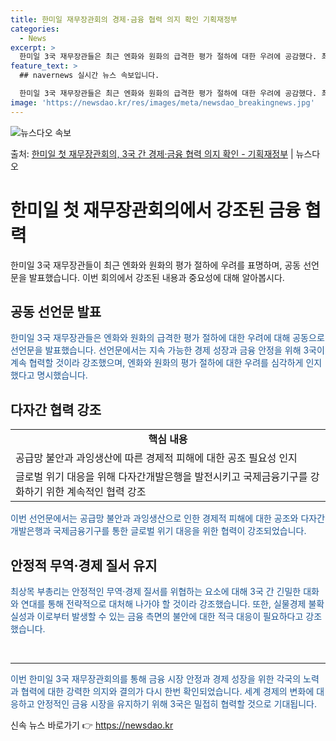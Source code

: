 ```yaml
---
title: 한미일 재무장관회의 경제·금융 협력 의지 확인 기획재정부
categories:
  - News
excerpt: >
  한미일 3국 재무장관들은 최근 엔화와 원화의 급격한 평가 절하에 대한 우려에 공감했다. 최상목 부총리 겸 기…
feature_text: >
  ## navernews 실시간 뉴스 속보입니다.

  한미일 3국 재무장관들은 최근 엔화와 원화의 급격한 평가 절하에 대한 우려에 공감했다. 최상목 부총리 겸 기…
image: 'https://newsdao.kr/res/images/meta/newsdao_breakingnews.jpg'
---
```


![뉴스다오 속보](https://newsdao.kr/res/images/meta/newsdao_breakingnews.jpg)

<p>출처: <a href="https://newsdao.kr/3619" rel="dofollow">한미일 첫 재무장관회의, 3국 간 경제·금융 협력 의지 확인 - 기획재정부</a> | 뉴스다오</p>

<h1>한미일 첫 재무장관회의에서 강조된 금융 협력</h1>

<p data-ke-size="size16">한미일 3국 재무장관들이 최근 엔화와 원화의 평가 절하에 우려를 표명하며, 공동 선언문을 발표했습니다. 이번 회의에서 강조된 내용과 중요성에 대해 알아봅시다.</p>

<h2 data-ke-size="size26">공동 선언문 발표</h2>

<p><span style="color: #1a5490;">한미일 3국 재무장관들은 엔화와 원화의 급격한 평가 절하에 대한 우려에 대해 공동으로 선언문을 발표했습니다. 선언문에서는 지속 가능한 경제 성장과 금융 안정을 위해 3국이 계속 협력할 것이라 강조했으며, 엔화와 원화의 평가 절하에 대한 우려를 심각하게 인지했다고 명시했습니다.</span></p>

<h2 data-ke-size="size26">다자간 협력 강조</h2>

<table>
  <tr>
    <td style="text-align: center; height: 17px;"><b>핵심 내용</b></td>
  </tr>
  <tr>
    <td style="text-align: left; height: 17px;">공급망 불안과 과잉생산에 따른 경제적 피해에 대한 공조 필요성 인지</td>
  </tr>
  <tr>
    <td style="text-align: left; height: 17px;">글로벌 위기 대응을 위해 다자간개발은행을 발전시키고 국제금융기구를 강화하기 위한 계속적인 협력 강조</td>
  </tr>
</table>

<p><span style="color: #1a5490;">이번 선언문에서는 공급망 불안과 과잉생산으로 인한 경제적 피해에 대한 공조와 다자간개발은행과 국제금융기구를 통한 글로벌 위기 대응을 위한 협력이 강조되었습니다.</span></p>

<h2 data-ke-size="size26">안정적 무역·경제 질서 유지</h2>

<p><span style="color: #1a5490;">최상목 부총리는 안정적인 무역·경제 질서를 위협하는 요소에 대해 3국 간 긴밀한 대화와 연대를 통해 전략적으로 대처해 나가야 할 것이라 강조했습니다. 또한, 실물경제 불확실성과 이로부터 발생할 수 있는 금융 측면의 불안에 대한 적극 대응이 필요하다고 강조했습니다.</span></p>

<p data-ke-size="size16">&nbsp;</p>

<hr>

<p><span style="color: #1a5490;">이번 한미일 3국 재무장관회의를 통해 금융 시장 안정과 경제 성장을 위한 각국의 노력과 협력에 대한 강력한 의지와 결의가 다시 한번 확인되었습니다. 세계 경제의 변화에 대응하고 안정적인 금융 시장을 유지하기 위해 3국은 밀접히 협력할 것으로 기대됩니다.</span></p> 

신속 뉴스 바로가기 👉 <a href="https://newsdao.kr" rel="dofollow">https://newsdao.kr</a>


